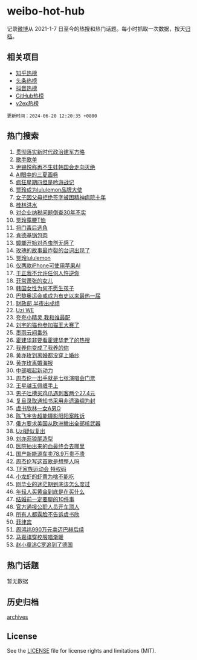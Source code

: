 # weibo-hot-hub

记录[微博](https://www.weibo.com)从 2021-1-7 日至今的热搜和热门话题。每小时抓取一次数据，按天[归档](archives)。

## 相关项目

- [知乎热榜](https://github.com/snaildev/zhihu-hot-hub)
- [头条热榜](https://github.com/snaildev/toutiao-hot-hub)
- [抖音热榜](https://github.com/snaildev/douyin-hot-hub)
- [GitHub热榜](https://github.com/snaildev/github-hot-hub)
- [v2ex热榜](https://github.com/snaildev/v2ex-hot-hub)


`更新时间：2024-06-20 12:20:35 +0800`

## 热门搜索

1. [贯彻落实新时代政治建军方略](https://m.weibo.cn/search?containerid=100103type%3D1%26t%3D10%26q%3D%23%E8%B4%AF%E5%BD%BB%E8%90%BD%E5%AE%9E%E6%96%B0%E6%97%B6%E4%BB%A3%E6%94%BF%E6%B2%BB%E5%BB%BA%E5%86%9B%E6%96%B9%E7%95%A5%23&stream_entry_id=51&isnewpage=1&extparam=seat%3D1%26cate%3D10103%26stream_entry_id%3D51%26pos%3D0%26filter_type%3Drealtimehot%26dgr%3D0%26c_type%3D51%26q%3D%2523%25E8%25B4%25AF%25E5%25BD%25BB%25E8%2590%25BD%25E5%25AE%259E%25E6%2596%25B0%25E6%2597%25B6%25E4%25BB%25A3%25E6%2594%25BF%25E6%25B2%25BB%25E5%25BB%25BA%25E5%2586%259B%25E6%2596%25B9%25E7%2595%25A5%2523%26display_time%3D1718857234%26pre_seqid%3D171885723471807292178)
1. [歌手歌单](https://m.weibo.cn/search?containerid=100103type%3D1%26t%3D10%26q%3D%E6%AD%8C%E6%89%8B%E6%AD%8C%E5%8D%95&stream_entry_id=31&isnewpage=1&extparam=seat%3D1%26flag%3D1%26filter_type%3Drealtimehot%26pos%3D0%26c_type%3D31%26lcate%3D5001%26cate%3D5001%26band_rank%3D1%26q%3D%25E6%25AD%258C%25E6%2589%258B%25E6%25AD%258C%25E5%258D%2595%26dgr%3D0%26realpos%3D1%26stream_entry_id%3D31%26display_time%3D1718857234%26pre_seqid%3D171885723471807292178)
1. [尹锡悦称再不生娃韩国会走向灭绝](https://m.weibo.cn/search?containerid=100103type%3D1%26t%3D10%26q%3D%23%E5%B0%B9%E9%94%A1%E6%82%A6%E7%A7%B0%E5%86%8D%E4%B8%8D%E7%94%9F%E5%A8%83%E9%9F%A9%E5%9B%BD%E4%BC%9A%E8%B5%B0%E5%90%91%E7%81%AD%E7%BB%9D%23&stream_entry_id=31&isnewpage=1&extparam=seat%3D1%26flag%3D0%26filter_type%3Drealtimehot%26pos%3D1%26c_type%3D31%26lcate%3D5001%26cate%3D5001%26band_rank%3D2%26q%3D%2523%25E5%25B0%25B9%25E9%2594%25A1%25E6%2582%25A6%25E7%25A7%25B0%25E5%2586%258D%25E4%25B8%258D%25E7%2594%259F%25E5%25A8%2583%25E9%259F%25A9%25E5%259B%25BD%25E4%25BC%259A%25E8%25B5%25B0%25E5%2590%2591%25E7%2581%25AD%25E7%25BB%259D%2523%26dgr%3D0%26realpos%3D2%26stream_entry_id%3D31%26display_time%3D1718857234%26pre_seqid%3D171885723471807292178)
1. [AI眼中的三夏画卷](https://m.weibo.cn/search?containerid=100103type%3D1%26t%3D10%26q%3D%23AI%E7%9C%BC%E4%B8%AD%E7%9A%84%E4%B8%89%E5%A4%8F%E7%94%BB%E5%8D%B7%23&stream_entry_id=31&isnewpage=1&extparam=seat%3D1%26flag%3D1%26filter_type%3Drealtimehot%26pos%3D2%26c_type%3D31%26lcate%3D5001%26cate%3D5001%26band_rank%3D3%26q%3D%2523AI%25E7%259C%25BC%25E4%25B8%25AD%25E7%259A%2584%25E4%25B8%2589%25E5%25A4%258F%25E7%2594%25BB%25E5%258D%25B7%2523%26dgr%3D0%26realpos%3D3%26stream_entry_id%3D31%26display_time%3D1718857234%26pre_seqid%3D171885723471807292178)
1. [疯狂星期四但是吟游战记](https://m.weibo.cn/search?containerid=100103type%3D1%26t%3D10%26q%3D%23%E7%96%AF%E7%8B%82%E6%98%9F%E6%9C%9F%E5%9B%9B%E4%BD%86%E6%98%AF%E5%90%9F%E6%B8%B8%E6%88%98%E8%AE%B0%23&stream_entry_id=31&isnewpage=1&extparam=seat%3D1%26topic_ad%3D1%26filter_type%3Drealtimehot%26pos%3D3%26c_type%3D31%26lcate%3D5001%26is_ad_pos%3D1%26cate%3D5001%26stream_entry_id%3D31%26q%3D%2523%25E7%2596%25AF%25E7%258B%2582%25E6%2598%259F%25E6%259C%259F%25E5%259B%259B%25E4%25BD%2586%25E6%2598%25AF%25E5%2590%259F%25E6%25B8%25B8%25E6%2588%2598%25E8%25AE%25B0%2523%26dgr%3D0%26band_rank%3D4%26adid%3D242729%26display_time%3D1718857234%26pre_seqid%3D171885723471807292178)
1. [贾玲成为lululemon品牌大使](https://m.weibo.cn/search?containerid=100103type%3D1%26t%3D10%26q%3D%23%E8%B4%BE%E7%8E%B2%E6%88%90%E4%B8%BAlululemon%E5%93%81%E7%89%8C%E5%A4%A7%E4%BD%BF%23&stream_entry_id=31&isnewpage=1&extparam=seat%3D1%26flag%3D2%26filter_type%3Drealtimehot%26pos%3D4%26c_type%3D31%26lcate%3D5001%26cate%3D5001%26band_rank%3D4%26q%3D%2523%25E8%25B4%25BE%25E7%258E%25B2%25E6%2588%2590%25E4%25B8%25BAlululemon%25E5%2593%2581%25E7%2589%258C%25E5%25A4%25A7%25E4%25BD%25BF%2523%26dgr%3D0%26realpos%3D4%26stream_entry_id%3D31%26display_time%3D1718857234%26pre_seqid%3D171885723471807292178)
1. [女子因父母拒绝签字被困精神病院十年](https://m.weibo.cn/search?containerid=100103type%3D1%26t%3D10%26q%3D%23%E5%A5%B3%E5%AD%90%E5%9B%A0%E7%88%B6%E6%AF%8D%E6%8B%92%E7%BB%9D%E7%AD%BE%E5%AD%97%E8%A2%AB%E5%9B%B0%E7%B2%BE%E7%A5%9E%E7%97%85%E9%99%A2%E5%8D%81%E5%B9%B4%23&stream_entry_id=31&isnewpage=1&extparam=seat%3D1%26flag%3D2%26filter_type%3Drealtimehot%26pos%3D5%26c_type%3D31%26lcate%3D5001%26cate%3D5001%26band_rank%3D5%26q%3D%2523%25E5%25A5%25B3%25E5%25AD%2590%25E5%259B%25A0%25E7%2588%25B6%25E6%25AF%258D%25E6%258B%2592%25E7%25BB%259D%25E7%25AD%25BE%25E5%25AD%2597%25E8%25A2%25AB%25E5%259B%25B0%25E7%25B2%25BE%25E7%25A5%259E%25E7%2597%2585%25E9%2599%25A2%25E5%258D%2581%25E5%25B9%25B4%2523%26dgr%3D0%26realpos%3D5%26stream_entry_id%3D31%26display_time%3D1718857234%26pre_seqid%3D171885723471807292178)
1. [桂林洪水](https://m.weibo.cn/search?containerid=100103type%3D1%26t%3D10%26q%3D%23%E6%A1%82%E6%9E%97%E6%B4%AA%E6%B0%B4%23&stream_entry_id=31&isnewpage=1&extparam=seat%3D1%26flag%3D2%26filter_type%3Drealtimehot%26pos%3D6%26c_type%3D31%26lcate%3D5001%26cate%3D5001%26band_rank%3D6%26q%3D%2523%25E6%25A1%2582%25E6%259E%2597%25E6%25B4%25AA%25E6%25B0%25B4%2523%26dgr%3D0%26realpos%3D6%26stream_entry_id%3D31%26display_time%3D1718857234%26pre_seqid%3D171885723471807292178)
1. [对企业纳税问题倒查30年不实](https://m.weibo.cn/search?containerid=100103type%3D1%26t%3D10%26q%3D%23%E5%AF%B9%E4%BC%81%E4%B8%9A%E7%BA%B3%E7%A8%8E%E9%97%AE%E9%A2%98%E5%80%92%E6%9F%A530%E5%B9%B4%E4%B8%8D%E5%AE%9E%23&stream_entry_id=31&isnewpage=1&extparam=seat%3D1%26filter_type%3Drealtimehot%26pos%3D7%26c_type%3D31%26lcate%3D5001%26is_ad_pos%3D1%26cate%3D5001%26stream_entry_id%3D31%26q%3D%2523%25E5%25AF%25B9%25E4%25BC%2581%25E4%25B8%259A%25E7%25BA%25B3%25E7%25A8%258E%25E9%2597%25AE%25E9%25A2%2598%25E5%2580%2592%25E6%259F%25A530%25E5%25B9%25B4%25E4%25B8%258D%25E5%25AE%259E%2523%26dgr%3D0%26band_rank%3D7%26adid%3D242763%26display_time%3D1718857234%26pre_seqid%3D171885723471807292178)
1. [贾玲露腰T恤](https://m.weibo.cn/search?containerid=100103type%3D1%26t%3D10%26q%3D%23%E8%B4%BE%E7%8E%B2%E9%9C%B2%E8%85%B0T%E6%81%A4%23&stream_entry_id=31&isnewpage=1&extparam=seat%3D1%26flag%3D1%26filter_type%3Drealtimehot%26pos%3D8%26c_type%3D31%26lcate%3D5001%26cate%3D5001%26band_rank%3D7%26q%3D%2523%25E8%25B4%25BE%25E7%258E%25B2%25E9%259C%25B2%25E8%2585%25B0T%25E6%2581%25A4%2523%26dgr%3D0%26realpos%3D7%26stream_entry_id%3D31%26display_time%3D1718857234%26pre_seqid%3D171885723471807292178)
1. [将门毒后选角](https://m.weibo.cn/search?containerid=100103type%3D1%26t%3D10%26q%3D%E5%B0%86%E9%97%A8%E6%AF%92%E5%90%8E%E9%80%89%E8%A7%92&stream_entry_id=31&isnewpage=1&extparam=seat%3D1%26flag%3D1%26filter_type%3Drealtimehot%26pos%3D9%26c_type%3D31%26lcate%3D5001%26cate%3D5001%26band_rank%3D8%26q%3D%25E5%25B0%2586%25E9%2597%25A8%25E6%25AF%2592%25E5%2590%258E%25E9%2580%2589%25E8%25A7%2592%26dgr%3D0%26realpos%3D8%26stream_entry_id%3D31%26display_time%3D1718857234%26pre_seqid%3D171885723471807292178)
1. [肯德基锅包肉](https://m.weibo.cn/search?containerid=100103type%3D1%26t%3D10%26q%3D%E8%82%AF%E5%BE%B7%E5%9F%BA%E9%94%85%E5%8C%85%E8%82%89&stream_entry_id=31&isnewpage=1&extparam=seat%3D1%26flag%3D1%26filter_type%3Drealtimehot%26pos%3D10%26c_type%3D31%26lcate%3D5001%26cate%3D5001%26band_rank%3D9%26q%3D%25E8%2582%25AF%25E5%25BE%25B7%25E5%259F%25BA%25E9%2594%2585%25E5%258C%2585%25E8%2582%2589%26dgr%3D0%26realpos%3D9%26stream_entry_id%3D31%26display_time%3D1718857234%26pre_seqid%3D171885723471807292178)
1. [蟑螂开始对杀虫剂无感了](https://m.weibo.cn/search?containerid=100103type%3D1%26t%3D10%26q%3D%23%E8%9F%91%E8%9E%82%E5%BC%80%E5%A7%8B%E5%AF%B9%E6%9D%80%E8%99%AB%E5%89%82%E6%97%A0%E6%84%9F%E4%BA%86%23&stream_entry_id=31&isnewpage=1&extparam=seat%3D1%26flag%3D1%26filter_type%3Drealtimehot%26pos%3D11%26c_type%3D31%26lcate%3D5001%26cate%3D5001%26band_rank%3D10%26q%3D%2523%25E8%259F%2591%25E8%259E%2582%25E5%25BC%2580%25E5%25A7%258B%25E5%25AF%25B9%25E6%259D%2580%25E8%2599%25AB%25E5%2589%2582%25E6%2597%25A0%25E6%2584%259F%25E4%25BA%2586%2523%26dgr%3D0%26realpos%3D10%26stream_entry_id%3D31%26display_time%3D1718857234%26pre_seqid%3D171885723471807292178)
1. [玫瑰的故事最炸裂的台词出现了](https://m.weibo.cn/search?containerid=100103type%3D1%26t%3D10%26q%3D%E7%8E%AB%E7%91%B0%E7%9A%84%E6%95%85%E4%BA%8B%E6%9C%80%E7%82%B8%E8%A3%82%E7%9A%84%E5%8F%B0%E8%AF%8D%E5%87%BA%E7%8E%B0%E4%BA%86&stream_entry_id=31&isnewpage=1&extparam=seat%3D1%26flag%3D2%26filter_type%3Drealtimehot%26pos%3D12%26c_type%3D31%26lcate%3D5001%26cate%3D5001%26band_rank%3D11%26q%3D%25E7%258E%25AB%25E7%2591%25B0%25E7%259A%2584%25E6%2595%2585%25E4%25BA%258B%25E6%259C%2580%25E7%2582%25B8%25E8%25A3%2582%25E7%259A%2584%25E5%258F%25B0%25E8%25AF%258D%25E5%2587%25BA%25E7%258E%25B0%25E4%25BA%2586%26dgr%3D0%26realpos%3D11%26stream_entry_id%3D31%26display_time%3D1718857234%26pre_seqid%3D171885723471807292178)
1. [贾玲lululemon](https://m.weibo.cn/search?containerid=100103type%3D1%26t%3D10%26q%3D%23%E8%B4%BE%E7%8E%B2lululemon%23&stream_entry_id=31&isnewpage=1&extparam=seat%3D1%26flag%3D0%26filter_type%3Drealtimehot%26band_rank%3D12%26c_type%3D31%26lcate%3D5001%26cate%3D5001%26pos%3D13%26realpos%3D12%26q%3D%2523%25E8%25B4%25BE%25E7%258E%25B2lululemon%2523%26dgr%3D0%26stream_entry_id%3D31%26adid%3D242176%26display_time%3D1718857234%26pre_seqid%3D171885723471807292178)
1. [仅两款iPhone可使用苹果AI](https://m.weibo.cn/search?containerid=100103type%3D1%26t%3D10%26q%3D%23%E4%BB%85%E4%B8%A4%E6%AC%BEiPhone%E5%8F%AF%E4%BD%BF%E7%94%A8%E8%8B%B9%E6%9E%9CAI%23&stream_entry_id=31&isnewpage=1&extparam=seat%3D1%26flag%3D0%26filter_type%3Drealtimehot%26pos%3D14%26c_type%3D31%26lcate%3D5001%26cate%3D5001%26band_rank%3D13%26q%3D%2523%25E4%25BB%2585%25E4%25B8%25A4%25E6%25AC%25BEiPhone%25E5%258F%25AF%25E4%25BD%25BF%25E7%2594%25A8%25E8%258B%25B9%25E6%259E%259CAI%2523%26dgr%3D0%26realpos%3D13%26stream_entry_id%3D31%26display_time%3D1718857234%26pre_seqid%3D171885723471807292178)
1. [于正我不允许任何人忤逆你](https://m.weibo.cn/search?containerid=100103type%3D1%26t%3D10%26q%3D%23%E4%BA%8E%E6%AD%A3%E6%88%91%E4%B8%8D%E5%85%81%E8%AE%B8%E4%BB%BB%E4%BD%95%E4%BA%BA%E5%BF%A4%E9%80%86%E4%BD%A0%23&stream_entry_id=31&isnewpage=1&extparam=seat%3D1%26flag%3D1%26filter_type%3Drealtimehot%26pos%3D15%26c_type%3D31%26lcate%3D5001%26cate%3D5001%26band_rank%3D14%26q%3D%2523%25E4%25BA%258E%25E6%25AD%25A3%25E6%2588%2591%25E4%25B8%258D%25E5%2585%2581%25E8%25AE%25B8%25E4%25BB%25BB%25E4%25BD%2595%25E4%25BA%25BA%25E5%25BF%25A4%25E9%2580%2586%25E4%25BD%25A0%2523%26dgr%3D0%26realpos%3D14%26stream_entry_id%3D31%26display_time%3D1718857234%26pre_seqid%3D171885723471807292178)
1. [菲常萧张的女儿](https://m.weibo.cn/search?containerid=100103type%3D1%26t%3D10%26q%3D%23%E8%8F%B2%E5%B8%B8%E8%90%A7%E5%BC%A0%E7%9A%84%E5%A5%B3%E5%84%BF%23&stream_entry_id=31&isnewpage=1&extparam=seat%3D1%26flag%3D0%26filter_type%3Drealtimehot%26pos%3D16%26c_type%3D31%26lcate%3D5001%26cate%3D5001%26band_rank%3D15%26q%3D%2523%25E8%258F%25B2%25E5%25B8%25B8%25E8%2590%25A7%25E5%25BC%25A0%25E7%259A%2584%25E5%25A5%25B3%25E5%2584%25BF%2523%26dgr%3D0%26realpos%3D15%26stream_entry_id%3D31%26display_time%3D1718857234%26pre_seqid%3D171885723471807292178)
1. [韩国女性为何不愿生孩子](https://m.weibo.cn/search?containerid=100103type%3D1%26t%3D10%26q%3D%23%E9%9F%A9%E5%9B%BD%E5%A5%B3%E6%80%A7%E4%B8%BA%E4%BD%95%E4%B8%8D%E6%84%BF%E7%94%9F%E5%AD%A9%E5%AD%90%23&stream_entry_id=31&isnewpage=1&extparam=seat%3D1%26flag%3D0%26filter_type%3Drealtimehot%26pos%3D17%26c_type%3D31%26lcate%3D5001%26cate%3D5001%26band_rank%3D16%26q%3D%2523%25E9%259F%25A9%25E5%259B%25BD%25E5%25A5%25B3%25E6%2580%25A7%25E4%25B8%25BA%25E4%25BD%2595%25E4%25B8%258D%25E6%2584%25BF%25E7%2594%259F%25E5%25AD%25A9%25E5%25AD%2590%2523%26dgr%3D0%26realpos%3D16%26stream_entry_id%3D31%26display_time%3D1718857234%26pre_seqid%3D171885723471807292178)
1. [巴黎奥运会或成为有史以来最热一届](https://m.weibo.cn/search?containerid=100103type%3D1%26t%3D10%26q%3D%23%E5%B7%B4%E9%BB%8E%E5%A5%A5%E8%BF%90%E4%BC%9A%E6%88%96%E6%88%90%E4%B8%BA%E6%9C%89%E5%8F%B2%E4%BB%A5%E6%9D%A5%E6%9C%80%E7%83%AD%E4%B8%80%E5%B1%8A%23&stream_entry_id=31&isnewpage=1&extparam=seat%3D1%26flag%3D0%26filter_type%3Drealtimehot%26pos%3D18%26c_type%3D31%26lcate%3D5001%26cate%3D5001%26band_rank%3D17%26q%3D%2523%25E5%25B7%25B4%25E9%25BB%258E%25E5%25A5%25A5%25E8%25BF%2590%25E4%25BC%259A%25E6%2588%2596%25E6%2588%2590%25E4%25B8%25BA%25E6%259C%2589%25E5%258F%25B2%25E4%25BB%25A5%25E6%259D%25A5%25E6%259C%2580%25E7%2583%25AD%25E4%25B8%2580%25E5%25B1%258A%2523%26dgr%3D0%26realpos%3D17%26stream_entry_id%3D31%26display_time%3D1718857234%26pre_seqid%3D171885723471807292178)
1. [财政部 半夜出成绩](https://m.weibo.cn/search?containerid=100103type%3D1%26t%3D10%26q%3D%E8%B4%A2%E6%94%BF%E9%83%A8+%E5%8D%8A%E5%A4%9C%E5%87%BA%E6%88%90%E7%BB%A9&stream_entry_id=31&isnewpage=1&extparam=seat%3D1%26flag%3D0%26filter_type%3Drealtimehot%26pos%3D19%26c_type%3D31%26lcate%3D5001%26cate%3D5001%26band_rank%3D18%26q%3D%25E8%25B4%25A2%25E6%2594%25BF%25E9%2583%25A8%2520%25E5%258D%258A%25E5%25A4%259C%25E5%2587%25BA%25E6%2588%2590%25E7%25BB%25A9%26dgr%3D0%26realpos%3D18%26stream_entry_id%3D31%26display_time%3D1718857234%26pre_seqid%3D171885723471807292178)
1. [Uzi WE](https://m.weibo.cn/search?containerid=100103type%3D1%26t%3D10%26q%3DUzi+WE&stream_entry_id=31&isnewpage=1&extparam=seat%3D1%26flag%3D1%26filter_type%3Drealtimehot%26pos%3D20%26c_type%3D31%26lcate%3D5001%26cate%3D5001%26band_rank%3D19%26q%3DUzi%2520WE%26dgr%3D0%26realpos%3D19%26stream_entry_id%3D31%26display_time%3D1718857234%26pre_seqid%3D171885723471807292178)
1. [夸夸小精灵 我和谁最配](https://m.weibo.cn/search?containerid=100103type%3D1%26t%3D10%26q%3D%E5%A4%B8%E5%A4%B8%E5%B0%8F%E7%B2%BE%E7%81%B5+%E6%88%91%E5%92%8C%E8%B0%81%E6%9C%80%E9%85%8D&stream_entry_id=31&isnewpage=1&extparam=seat%3D1%26flag%3D1%26filter_type%3Drealtimehot%26pos%3D21%26c_type%3D31%26lcate%3D5001%26cate%3D5001%26band_rank%3D20%26q%3D%25E5%25A4%25B8%25E5%25A4%25B8%25E5%25B0%258F%25E7%25B2%25BE%25E7%2581%25B5%2520%25E6%2588%2591%25E5%2592%258C%25E8%25B0%2581%25E6%259C%2580%25E9%2585%258D%26dgr%3D0%26realpos%3D20%26stream_entry_id%3D31%26display_time%3D1718857234%26pre_seqid%3D171885723471807292178)
1. [刘宇的猫也参加猫王大赛了](https://m.weibo.cn/search?containerid=100103type%3D1%26t%3D10%26q%3D%23%E5%88%98%E5%AE%87%E7%9A%84%E7%8C%AB%E4%B9%9F%E5%8F%82%E5%8A%A0%E7%8C%AB%E7%8E%8B%E5%A4%A7%E8%B5%9B%E4%BA%86%23&stream_entry_id=31&isnewpage=1&extparam=seat%3D1%26flag%3D0%26filter_type%3Drealtimehot%26band_rank%3D21%26c_type%3D31%26lcate%3D5001%26cate%3D5001%26pos%3D22%26realpos%3D21%26q%3D%2523%25E5%2588%2598%25E5%25AE%2587%25E7%259A%2584%25E7%258C%25AB%25E4%25B9%259F%25E5%258F%2582%25E5%258A%25A0%25E7%258C%25AB%25E7%258E%258B%25E5%25A4%25A7%25E8%25B5%259B%25E4%25BA%2586%2523%26dgr%3D0%26stream_entry_id%3D31%26adid%3D242778%26display_time%3D1718857234%26pre_seqid%3D171885723471807292178)
1. [墨雨云间番外](https://m.weibo.cn/search?containerid=100103type%3D1%26t%3D10%26q%3D%E5%A2%A8%E9%9B%A8%E4%BA%91%E9%97%B4%E7%95%AA%E5%A4%96&stream_entry_id=31&isnewpage=1&extparam=seat%3D1%26flag%3D1%26filter_type%3Drealtimehot%26pos%3D23%26c_type%3D31%26lcate%3D5001%26cate%3D5001%26band_rank%3D22%26q%3D%25E5%25A2%25A8%25E9%259B%25A8%25E4%25BA%2591%25E9%2597%25B4%25E7%2595%25AA%25E5%25A4%2596%26dgr%3D0%26realpos%3D22%26stream_entry_id%3D31%26display_time%3D1718857234%26pre_seqid%3D171885723471807292178)
1. [霍建华非要看霍建华老了的热搜](https://m.weibo.cn/search?containerid=100103type%3D1%26t%3D10%26q%3D%23%E9%9C%8D%E5%BB%BA%E5%8D%8E%E9%9D%9E%E8%A6%81%E7%9C%8B%E9%9C%8D%E5%BB%BA%E5%8D%8E%E8%80%81%E4%BA%86%E7%9A%84%E7%83%AD%E6%90%9C%23&stream_entry_id=31&isnewpage=1&extparam=seat%3D1%26flag%3D2%26filter_type%3Drealtimehot%26pos%3D24%26c_type%3D31%26lcate%3D5001%26cate%3D5001%26band_rank%3D23%26q%3D%2523%25E9%259C%258D%25E5%25BB%25BA%25E5%258D%258E%25E9%259D%259E%25E8%25A6%2581%25E7%259C%258B%25E9%259C%258D%25E5%25BB%25BA%25E5%258D%258E%25E8%2580%2581%25E4%25BA%2586%25E7%259A%2584%25E7%2583%25AD%25E6%2590%259C%2523%26dgr%3D0%26realpos%3D23%26stream_entry_id%3D31%26display_time%3D1718857234%26pre_seqid%3D171885723471807292178)
1. [我养你变成了我养的你](https://m.weibo.cn/search?containerid=100103type%3D1%26t%3D10%26q%3D%23%E6%88%91%E5%85%BB%E4%BD%A0%E5%8F%98%E6%88%90%E4%BA%86%E6%88%91%E5%85%BB%E7%9A%84%E4%BD%A0%23&stream_entry_id=31&isnewpage=1&extparam=seat%3D1%26flag%3D1%26filter_type%3Drealtimehot%26pos%3D25%26c_type%3D31%26lcate%3D5001%26cate%3D5001%26band_rank%3D24%26q%3D%2523%25E6%2588%2591%25E5%2585%25BB%25E4%25BD%25A0%25E5%258F%2598%25E6%2588%2590%25E4%25BA%2586%25E6%2588%2591%25E5%2585%25BB%25E7%259A%2584%25E4%25BD%25A0%2523%26dgr%3D0%26realpos%3D24%26stream_entry_id%3D31%26display_time%3D1718857234%26pre_seqid%3D171885723471807292178)
1. [黄亦玫到离婚都没穿上婚纱](https://m.weibo.cn/search?containerid=100103type%3D1%26t%3D10%26q%3D%23%E9%BB%84%E4%BA%A6%E7%8E%AB%E5%88%B0%E7%A6%BB%E5%A9%9A%E9%83%BD%E6%B2%A1%E7%A9%BF%E4%B8%8A%E5%A9%9A%E7%BA%B1%23&stream_entry_id=31&isnewpage=1&extparam=seat%3D1%26flag%3D2%26filter_type%3Drealtimehot%26pos%3D26%26c_type%3D31%26lcate%3D5001%26cate%3D5001%26band_rank%3D25%26q%3D%2523%25E9%25BB%2584%25E4%25BA%25A6%25E7%258E%25AB%25E5%2588%25B0%25E7%25A6%25BB%25E5%25A9%259A%25E9%2583%25BD%25E6%25B2%25A1%25E7%25A9%25BF%25E4%25B8%258A%25E5%25A9%259A%25E7%25BA%25B1%2523%26dgr%3D0%26realpos%3D25%26stream_entry_id%3D31%26display_time%3D1718857234%26pre_seqid%3D171885723471807292178)
1. [黄亦玫离婚海报](https://m.weibo.cn/search?containerid=100103type%3D1%26t%3D10%26q%3D%23%E9%BB%84%E4%BA%A6%E7%8E%AB%E7%A6%BB%E5%A9%9A%E6%B5%B7%E6%8A%A5%23&stream_entry_id=31&isnewpage=1&extparam=seat%3D1%26flag%3D1%26filter_type%3Drealtimehot%26pos%3D27%26c_type%3D31%26lcate%3D5001%26cate%3D5001%26band_rank%3D26%26q%3D%2523%25E9%25BB%2584%25E4%25BA%25A6%25E7%258E%25AB%25E7%25A6%25BB%25E5%25A9%259A%25E6%25B5%25B7%25E6%258A%25A5%2523%26dgr%3D0%26realpos%3D26%26stream_entry_id%3D31%26display_time%3D1718857234%26pre_seqid%3D171885723471807292178)
1. [中部崛起新动力](https://m.weibo.cn/search?containerid=100103type%3D1%26t%3D10%26q%3D%23%E4%B8%AD%E9%83%A8%E5%B4%9B%E8%B5%B7%E6%96%B0%E5%8A%A8%E5%8A%9B%23&stream_entry_id=31&isnewpage=1&extparam=seat%3D1%26flag%3D0%26filter_type%3Drealtimehot%26pos%3D28%26c_type%3D31%26lcate%3D5001%26cate%3D5001%26band_rank%3D27%26q%3D%2523%25E4%25B8%25AD%25E9%2583%25A8%25E5%25B4%259B%25E8%25B5%25B7%25E6%2596%25B0%25E5%258A%25A8%25E5%258A%259B%2523%26dgr%3D0%26realpos%3D27%26stream_entry_id%3D31%26display_time%3D1718857234%26pre_seqid%3D171885723471807292178)
1. [周杰伦一出手就是七张演唱会门票](https://m.weibo.cn/search?containerid=100103type%3D1%26t%3D10%26q%3D%23%E5%91%A8%E6%9D%B0%E4%BC%A6%E4%B8%80%E5%87%BA%E6%89%8B%E5%B0%B1%E6%98%AF%E4%B8%83%E5%BC%A0%E6%BC%94%E5%94%B1%E4%BC%9A%E9%97%A8%E7%A5%A8%23&stream_entry_id=31&isnewpage=1&extparam=seat%3D1%26flag%3D1%26filter_type%3Drealtimehot%26pos%3D29%26c_type%3D31%26lcate%3D5001%26cate%3D5001%26band_rank%3D28%26q%3D%2523%25E5%2591%25A8%25E6%259D%25B0%25E4%25BC%25A6%25E4%25B8%2580%25E5%2587%25BA%25E6%2589%258B%25E5%25B0%25B1%25E6%2598%25AF%25E4%25B8%2583%25E5%25BC%25A0%25E6%25BC%2594%25E5%2594%25B1%25E4%25BC%259A%25E9%2597%25A8%25E7%25A5%25A8%2523%26dgr%3D0%26realpos%3D28%26stream_entry_id%3D31%26display_time%3D1718857234%26pre_seqid%3D171885723471807292178)
1. [王星越玉佩缠手上](https://m.weibo.cn/search?containerid=100103type%3D1%26t%3D10%26q%3D%23%E7%8E%8B%E6%98%9F%E8%B6%8A%E7%8E%89%E4%BD%A9%E7%BC%A0%E6%89%8B%E4%B8%8A%23&stream_entry_id=31&isnewpage=1&extparam=seat%3D1%26flag%3D1%26filter_type%3Drealtimehot%26pos%3D30%26c_type%3D31%26lcate%3D5001%26cate%3D5001%26band_rank%3D29%26q%3D%2523%25E7%258E%258B%25E6%2598%259F%25E8%25B6%258A%25E7%258E%2589%25E4%25BD%25A9%25E7%25BC%25A0%25E6%2589%258B%25E4%25B8%258A%2523%26dgr%3D0%26realpos%3D29%26stream_entry_id%3D31%26display_time%3D1718857234%26pre_seqid%3D171885723471807292178)
1. [男子吐槽买鸡爪遇刺客两个27.4元](https://m.weibo.cn/search?containerid=100103type%3D1%26t%3D10%26q%3D%23%E7%94%B7%E5%AD%90%E5%90%90%E6%A7%BD%E4%B9%B0%E9%B8%A1%E7%88%AA%E9%81%87%E5%88%BA%E5%AE%A2%E4%B8%A4%E4%B8%AA27.4%E5%85%83%23&stream_entry_id=31&isnewpage=1&extparam=seat%3D1%26flag%3D1%26filter_type%3Drealtimehot%26pos%3D31%26c_type%3D31%26lcate%3D5001%26cate%3D5001%26band_rank%3D30%26q%3D%2523%25E7%2594%25B7%25E5%25AD%2590%25E5%2590%2590%25E6%25A7%25BD%25E4%25B9%25B0%25E9%25B8%25A1%25E7%2588%25AA%25E9%2581%2587%25E5%2588%25BA%25E5%25AE%25A2%25E4%25B8%25A4%25E4%25B8%25AA27.4%25E5%2585%2583%2523%26dgr%3D0%26realpos%3D30%26stream_entry_id%3D31%26display_time%3D1718857234%26pre_seqid%3D171885723471807292178)
1. [复旦录取通知书采用非遗潞绸为封](https://m.weibo.cn/search?containerid=100103type%3D1%26t%3D10%26q%3D%23%E5%A4%8D%E6%97%A6%E5%BD%95%E5%8F%96%E9%80%9A%E7%9F%A5%E4%B9%A6%E9%87%87%E7%94%A8%E9%9D%9E%E9%81%97%E6%BD%9E%E7%BB%B8%E4%B8%BA%E5%B0%81%23&stream_entry_id=31&isnewpage=1&extparam=seat%3D1%26flag%3D1%26filter_type%3Drealtimehot%26pos%3D32%26c_type%3D31%26lcate%3D5001%26cate%3D5001%26band_rank%3D31%26q%3D%2523%25E5%25A4%258D%25E6%2597%25A6%25E5%25BD%2595%25E5%258F%2596%25E9%2580%259A%25E7%259F%25A5%25E4%25B9%25A6%25E9%2587%2587%25E7%2594%25A8%25E9%259D%259E%25E9%2581%2597%25E6%25BD%259E%25E7%25BB%25B8%25E4%25B8%25BA%25E5%25B0%2581%2523%26dgr%3D0%26realpos%3D31%26stream_entry_id%3D31%26display_time%3D1718857234%26pre_seqid%3D171885723471807292178)
1. [虞书欣林一女A男O](https://m.weibo.cn/search?containerid=100103type%3D1%26t%3D10%26q%3D%23%E8%99%9E%E4%B9%A6%E6%AC%A3%E6%9E%97%E4%B8%80%E5%A5%B3A%E7%94%B7O%23&stream_entry_id=31&isnewpage=1&extparam=seat%3D1%26flag%3D1%26filter_type%3Drealtimehot%26pos%3D33%26c_type%3D31%26lcate%3D5001%26cate%3D5001%26band_rank%3D32%26q%3D%2523%25E8%2599%259E%25E4%25B9%25A6%25E6%25AC%25A3%25E6%259E%2597%25E4%25B8%2580%25E5%25A5%25B3A%25E7%2594%25B7O%2523%26dgr%3D0%26realpos%3D32%26stream_entry_id%3D31%26display_time%3D1718857234%26pre_seqid%3D171885723471807292178)
1. [陈飞宇告超能摄影阳阳案胜诉](https://m.weibo.cn/search?containerid=100103type%3D1%26t%3D10%26q%3D%23%E9%99%88%E9%A3%9E%E5%AE%87%E5%91%8A%E8%B6%85%E8%83%BD%E6%91%84%E5%BD%B1%E9%98%B3%E9%98%B3%E6%A1%88%E8%83%9C%E8%AF%89%23&stream_entry_id=31&isnewpage=1&extparam=seat%3D1%26flag%3D1%26filter_type%3Drealtimehot%26pos%3D34%26c_type%3D31%26lcate%3D5001%26cate%3D5001%26band_rank%3D33%26q%3D%2523%25E9%2599%2588%25E9%25A3%259E%25E5%25AE%2587%25E5%2591%258A%25E8%25B6%2585%25E8%2583%25BD%25E6%2591%2584%25E5%25BD%25B1%25E9%2598%25B3%25E9%2598%25B3%25E6%25A1%2588%25E8%2583%259C%25E8%25AF%2589%2523%26dgr%3D0%26realpos%3D33%26stream_entry_id%3D31%26display_time%3D1718857234%26pre_seqid%3D171885723471807292178)
1. [俄方要求美国从欧洲撤出全部核武器](https://m.weibo.cn/search?containerid=100103type%3D1%26t%3D10%26q%3D%23%E4%BF%84%E6%96%B9%E8%A6%81%E6%B1%82%E7%BE%8E%E5%9B%BD%E4%BB%8E%E6%AC%A7%E6%B4%B2%E6%92%A4%E5%87%BA%E5%85%A8%E9%83%A8%E6%A0%B8%E6%AD%A6%E5%99%A8%23&stream_entry_id=31&isnewpage=1&extparam=seat%3D1%26flag%3D1%26filter_type%3Drealtimehot%26pos%3D35%26c_type%3D31%26lcate%3D5001%26cate%3D5001%26band_rank%3D34%26q%3D%2523%25E4%25BF%2584%25E6%2596%25B9%25E8%25A6%2581%25E6%25B1%2582%25E7%25BE%258E%25E5%259B%25BD%25E4%25BB%258E%25E6%25AC%25A7%25E6%25B4%25B2%25E6%2592%25A4%25E5%2587%25BA%25E5%2585%25A8%25E9%2583%25A8%25E6%25A0%25B8%25E6%25AD%25A6%25E5%2599%25A8%2523%26dgr%3D0%26realpos%3D34%26stream_entry_id%3D31%26display_time%3D1718857234%26pre_seqid%3D171885723471807292178)
1. [Uzi疑似复出](https://m.weibo.cn/search?containerid=100103type%3D1%26t%3D10%26q%3D%23Uzi%E7%96%91%E4%BC%BC%E5%A4%8D%E5%87%BA%23&stream_entry_id=31&isnewpage=1&extparam=seat%3D1%26flag%3D0%26filter_type%3Drealtimehot%26pos%3D36%26c_type%3D31%26lcate%3D5001%26cate%3D5001%26band_rank%3D35%26q%3D%2523Uzi%25E7%2596%2591%25E4%25BC%25BC%25E5%25A4%258D%25E5%2587%25BA%2523%26dgr%3D0%26realpos%3D35%26stream_entry_id%3D31%26display_time%3D1718857234%26pre_seqid%3D171885723471807292178)
1. [刘亦菲狼尾造型](https://m.weibo.cn/search?containerid=100103type%3D1%26t%3D10%26q%3D%23%E5%88%98%E4%BA%A6%E8%8F%B2%E7%8B%BC%E5%B0%BE%E9%80%A0%E5%9E%8B%23&stream_entry_id=31&isnewpage=1&extparam=seat%3D1%26flag%3D0%26filter_type%3Drealtimehot%26pos%3D37%26c_type%3D31%26lcate%3D5001%26cate%3D5001%26band_rank%3D36%26q%3D%2523%25E5%2588%2598%25E4%25BA%25A6%25E8%258F%25B2%25E7%258B%25BC%25E5%25B0%25BE%25E9%2580%25A0%25E5%259E%258B%2523%26dgr%3D0%26realpos%3D36%26stream_entry_id%3D31%26display_time%3D1718857234%26pre_seqid%3D171885723471807292178)
1. [医院抽出来的血最终会去哪里](https://m.weibo.cn/search?containerid=100103type%3D1%26t%3D10%26q%3D%23%E5%8C%BB%E9%99%A2%E6%8A%BD%E5%87%BA%E6%9D%A5%E7%9A%84%E8%A1%80%E6%9C%80%E7%BB%88%E4%BC%9A%E5%8E%BB%E5%93%AA%E9%87%8C%23&stream_entry_id=31&isnewpage=1&extparam=seat%3D1%26flag%3D0%26filter_type%3Drealtimehot%26pos%3D38%26c_type%3D31%26lcate%3D5001%26cate%3D5001%26band_rank%3D37%26q%3D%2523%25E5%258C%25BB%25E9%2599%25A2%25E6%258A%25BD%25E5%2587%25BA%25E6%259D%25A5%25E7%259A%2584%25E8%25A1%2580%25E6%259C%2580%25E7%25BB%2588%25E4%25BC%259A%25E5%258E%25BB%25E5%2593%25AA%25E9%2587%258C%2523%26dgr%3D0%26realpos%3D37%26stream_entry_id%3D31%26display_time%3D1718857234%26pre_seqid%3D171885723471807292178)
1. [国产新能源车卖78.9万贵不贵](https://m.weibo.cn/search?containerid=100103type%3D1%26t%3D10%26q%3D%23%E5%9B%BD%E4%BA%A7%E6%96%B0%E8%83%BD%E6%BA%90%E8%BD%A6%E5%8D%9678.9%E4%B8%87%E8%B4%B5%E4%B8%8D%E8%B4%B5%23&stream_entry_id=31&isnewpage=1&extparam=seat%3D1%26flag%3D0%26filter_type%3Drealtimehot%26pos%3D39%26c_type%3D31%26lcate%3D5001%26cate%3D5001%26band_rank%3D38%26q%3D%2523%25E5%259B%25BD%25E4%25BA%25A7%25E6%2596%25B0%25E8%2583%25BD%25E6%25BA%2590%25E8%25BD%25A6%25E5%258D%259678.9%25E4%25B8%2587%25E8%25B4%25B5%25E4%25B8%258D%25E8%25B4%25B5%2523%26dgr%3D0%26realpos%3D38%26stream_entry_id%3D31%26display_time%3D1718857234%26pre_seqid%3D171885723471807292178)
1. [周杰伦写这首歌是想整人吗](https://m.weibo.cn/search?containerid=100103type%3D1%26t%3D10%26q%3D%23%E5%91%A8%E6%9D%B0%E4%BC%A6%E5%86%99%E8%BF%99%E9%A6%96%E6%AD%8C%E6%98%AF%E6%83%B3%E6%95%B4%E4%BA%BA%E5%90%97%23&stream_entry_id=31&isnewpage=1&extparam=seat%3D1%26flag%3D1%26filter_type%3Drealtimehot%26pos%3D40%26c_type%3D31%26lcate%3D5001%26cate%3D5001%26band_rank%3D39%26q%3D%2523%25E5%2591%25A8%25E6%259D%25B0%25E4%25BC%25A6%25E5%2586%2599%25E8%25BF%2599%25E9%25A6%2596%25E6%25AD%258C%25E6%2598%25AF%25E6%2583%25B3%25E6%2595%25B4%25E4%25BA%25BA%25E5%2590%2597%2523%26dgr%3D0%26realpos%3D39%26stream_entry_id%3D31%26display_time%3D1718857234%26pre_seqid%3D171885723471807292178)
1. [TF家族运动会 特权码](https://m.weibo.cn/search?containerid=100103type%3D1%26t%3D10%26q%3DTF%E5%AE%B6%E6%97%8F%E8%BF%90%E5%8A%A8%E4%BC%9A+%E7%89%B9%E6%9D%83%E7%A0%81&stream_entry_id=31&isnewpage=1&extparam=seat%3D1%26flag%3D1%26filter_type%3Drealtimehot%26pos%3D41%26c_type%3D31%26lcate%3D5001%26cate%3D5001%26band_rank%3D40%26q%3DTF%25E5%25AE%25B6%25E6%2597%258F%25E8%25BF%2590%25E5%258A%25A8%25E4%25BC%259A%2520%25E7%2589%25B9%25E6%259D%2583%25E7%25A0%2581%26dgr%3D0%26realpos%3D40%26stream_entry_id%3D31%26display_time%3D1718857234%26pre_seqid%3D171885723471807292178)
1. [小龙虾的虾黄为啥不能吃](https://m.weibo.cn/search?containerid=100103type%3D1%26t%3D10%26q%3D%23%E5%B0%8F%E9%BE%99%E8%99%BE%E7%9A%84%E8%99%BE%E9%BB%84%E4%B8%BA%E5%95%A5%E4%B8%8D%E8%83%BD%E5%90%83%23&stream_entry_id=31&isnewpage=1&extparam=seat%3D1%26flag%3D0%26filter_type%3Drealtimehot%26pos%3D42%26c_type%3D31%26lcate%3D5001%26cate%3D5001%26band_rank%3D41%26q%3D%2523%25E5%25B0%258F%25E9%25BE%2599%25E8%2599%25BE%25E7%259A%2584%25E8%2599%25BE%25E9%25BB%2584%25E4%25B8%25BA%25E5%2595%25A5%25E4%25B8%258D%25E8%2583%25BD%25E5%2590%2583%2523%26dgr%3D0%26realpos%3D41%26stream_entry_id%3D31%26display_time%3D1718857234%26pre_seqid%3D171885723471807292178)
1. [刚毕业的迷茫期到底该怎么度过](https://m.weibo.cn/search?containerid=100103type%3D1%26t%3D10%26q%3D%23%E5%88%9A%E6%AF%95%E4%B8%9A%E7%9A%84%E8%BF%B7%E8%8C%AB%E6%9C%9F%E5%88%B0%E5%BA%95%E8%AF%A5%E6%80%8E%E4%B9%88%E5%BA%A6%E8%BF%87%23&stream_entry_id=31&isnewpage=1&extparam=seat%3D1%26flag%3D1%26filter_type%3Drealtimehot%26pos%3D43%26c_type%3D31%26lcate%3D5001%26cate%3D5001%26band_rank%3D42%26q%3D%2523%25E5%2588%259A%25E6%25AF%2595%25E4%25B8%259A%25E7%259A%2584%25E8%25BF%25B7%25E8%258C%25AB%25E6%259C%259F%25E5%2588%25B0%25E5%25BA%2595%25E8%25AF%25A5%25E6%2580%258E%25E4%25B9%2588%25E5%25BA%25A6%25E8%25BF%2587%2523%26dgr%3D0%26realpos%3D42%26stream_entry_id%3D31%26display_time%3D1718857234%26pre_seqid%3D171885723471807292178)
1. [年轻人买黄金到底是在买什么](https://m.weibo.cn/search?containerid=100103type%3D1%26t%3D10%26q%3D%23%E5%B9%B4%E8%BD%BB%E4%BA%BA%E4%B9%B0%E9%BB%84%E9%87%91%E5%88%B0%E5%BA%95%E6%98%AF%E5%9C%A8%E4%B9%B0%E4%BB%80%E4%B9%88%23&stream_entry_id=31&isnewpage=1&extparam=seat%3D1%26flag%3D0%26filter_type%3Drealtimehot%26pos%3D44%26c_type%3D31%26lcate%3D5001%26cate%3D5001%26band_rank%3D43%26q%3D%2523%25E5%25B9%25B4%25E8%25BD%25BB%25E4%25BA%25BA%25E4%25B9%25B0%25E9%25BB%2584%25E9%2587%2591%25E5%2588%25B0%25E5%25BA%2595%25E6%2598%25AF%25E5%259C%25A8%25E4%25B9%25B0%25E4%25BB%2580%25E4%25B9%2588%2523%26dgr%3D0%26realpos%3D43%26stream_entry_id%3D31%26display_time%3D1718857234%26pre_seqid%3D171885723471807292178)
1. [结婚前一定要聊的10件事](https://m.weibo.cn/search?containerid=100103type%3D1%26t%3D10%26q%3D%23%E7%BB%93%E5%A9%9A%E5%89%8D%E4%B8%80%E5%AE%9A%E8%A6%81%E8%81%8A%E7%9A%8410%E4%BB%B6%E4%BA%8B%23&stream_entry_id=31&isnewpage=1&extparam=seat%3D1%26flag%3D0%26filter_type%3Drealtimehot%26pos%3D45%26c_type%3D31%26lcate%3D5001%26cate%3D5001%26band_rank%3D44%26q%3D%2523%25E7%25BB%2593%25E5%25A9%259A%25E5%2589%258D%25E4%25B8%2580%25E5%25AE%259A%25E8%25A6%2581%25E8%2581%258A%25E7%259A%258410%25E4%25BB%25B6%25E4%25BA%258B%2523%26dgr%3D0%26realpos%3D44%26stream_entry_id%3D31%26display_time%3D1718857234%26pre_seqid%3D171885723471807292178)
1. [官方通报公职人员开车顶人](https://m.weibo.cn/search?containerid=100103type%3D1%26t%3D10%26q%3D%23%E5%AE%98%E6%96%B9%E9%80%9A%E6%8A%A5%E5%85%AC%E8%81%8C%E4%BA%BA%E5%91%98%E5%BC%80%E8%BD%A6%E9%A1%B6%E4%BA%BA%23&stream_entry_id=31&isnewpage=1&extparam=seat%3D1%26flag%3D0%26filter_type%3Drealtimehot%26pos%3D46%26c_type%3D31%26lcate%3D5001%26cate%3D5001%26band_rank%3D45%26q%3D%2523%25E5%25AE%2598%25E6%2596%25B9%25E9%2580%259A%25E6%258A%25A5%25E5%2585%25AC%25E8%2581%258C%25E4%25BA%25BA%25E5%2591%2598%25E5%25BC%2580%25E8%25BD%25A6%25E9%25A1%25B6%25E4%25BA%25BA%2523%26dgr%3D0%26realpos%3D45%26stream_entry_id%3D31%26display_time%3D1718857234%26pre_seqid%3D171885723471807292178)
1. [所有人都露脸不告诉虞书欣](https://m.weibo.cn/search?containerid=100103type%3D1%26t%3D10%26q%3D%23%E6%89%80%E6%9C%89%E4%BA%BA%E9%83%BD%E9%9C%B2%E8%84%B8%E4%B8%8D%E5%91%8A%E8%AF%89%E8%99%9E%E4%B9%A6%E6%AC%A3%23&stream_entry_id=31&isnewpage=1&extparam=seat%3D1%26flag%3D1%26filter_type%3Drealtimehot%26pos%3D47%26c_type%3D31%26lcate%3D5001%26cate%3D5001%26band_rank%3D46%26q%3D%2523%25E6%2589%2580%25E6%259C%2589%25E4%25BA%25BA%25E9%2583%25BD%25E9%259C%25B2%25E8%2584%25B8%25E4%25B8%258D%25E5%2591%258A%25E8%25AF%2589%25E8%2599%259E%25E4%25B9%25A6%25E6%25AC%25A3%2523%26dgr%3D0%26realpos%3D46%26stream_entry_id%3D31%26display_time%3D1718857234%26pre_seqid%3D171885723471807292178)
1. [菲律宾](https://m.weibo.cn/search?containerid=100103type%3D1%26t%3D10%26q%3D%E8%8F%B2%E5%BE%8B%E5%AE%BE&stream_entry_id=31&isnewpage=1&extparam=seat%3D1%26flag%3D0%26filter_type%3Drealtimehot%26pos%3D48%26c_type%3D31%26lcate%3D5001%26cate%3D5001%26band_rank%3D47%26q%3D%25E8%258F%25B2%25E5%25BE%258B%25E5%25AE%25BE%26dgr%3D0%26realpos%3D47%26stream_entry_id%3D31%26display_time%3D1718857234%26pre_seqid%3D171885723471807292178)
1. [周鸿祎990万元卖迈巴赫后续](https://m.weibo.cn/search?containerid=100103type%3D1%26t%3D10%26q%3D%23%E5%91%A8%E9%B8%BF%E7%A5%8E990%E4%B8%87%E5%85%83%E5%8D%96%E8%BF%88%E5%B7%B4%E8%B5%AB%E5%90%8E%E7%BB%AD%23&stream_entry_id=31&isnewpage=1&extparam=seat%3D1%26flag%3D0%26filter_type%3Drealtimehot%26pos%3D49%26c_type%3D31%26lcate%3D5001%26cate%3D5001%26band_rank%3D48%26q%3D%2523%25E5%2591%25A8%25E9%25B8%25BF%25E7%25A5%258E990%25E4%25B8%2587%25E5%2585%2583%25E5%258D%2596%25E8%25BF%2588%25E5%25B7%25B4%25E8%25B5%25AB%25E5%2590%258E%25E7%25BB%25AD%2523%26dgr%3D0%26realpos%3D48%26stream_entry_id%3D31%26display_time%3D1718857234%26pre_seqid%3D171885723471807292178)
1. [马嘉祺穿校服唱渐暖](https://m.weibo.cn/search?containerid=100103type%3D1%26t%3D10%26q%3D%23%E9%A9%AC%E5%98%89%E7%A5%BA%E7%A9%BF%E6%A0%A1%E6%9C%8D%E5%94%B1%E6%B8%90%E6%9A%96%23&stream_entry_id=31&isnewpage=1&extparam=seat%3D1%26flag%3D1%26filter_type%3Drealtimehot%26pos%3D50%26c_type%3D31%26lcate%3D5001%26cate%3D5001%26band_rank%3D49%26q%3D%2523%25E9%25A9%25AC%25E5%2598%2589%25E7%25A5%25BA%25E7%25A9%25BF%25E6%25A0%25A1%25E6%259C%258D%25E5%2594%25B1%25E6%25B8%2590%25E6%259A%2596%2523%26dgr%3D0%26realpos%3D49%26stream_entry_id%3D31%26display_time%3D1718857234%26pre_seqid%3D171885723471807292178)
1. [赵小童追C罗追到了德国](https://m.weibo.cn/search?containerid=100103type%3D1%26t%3D10%26q%3D%23%E8%B5%B5%E5%B0%8F%E7%AB%A5%E8%BF%BDC%E7%BD%97%E8%BF%BD%E5%88%B0%E4%BA%86%E5%BE%B7%E5%9B%BD%23&stream_entry_id=31&isnewpage=1&extparam=seat%3D1%26flag%3D1%26filter_type%3Drealtimehot%26pos%3D51%26c_type%3D31%26lcate%3D5001%26cate%3D5001%26band_rank%3D50%26q%3D%2523%25E8%25B5%25B5%25E5%25B0%258F%25E7%25AB%25A5%25E8%25BF%25BDC%25E7%25BD%2597%25E8%25BF%25BD%25E5%2588%25B0%25E4%25BA%2586%25E5%25BE%25B7%25E5%259B%25BD%2523%26dgr%3D0%26realpos%3D50%26stream_entry_id%3D31%26display_time%3D1718857234%26pre_seqid%3D171885723471807292178)

## 热门话题

暂无数据

## 历史归档

[archives](archives)

## License

See the [LICENSE](LICENSE) file for license rights and limitations (MIT).
